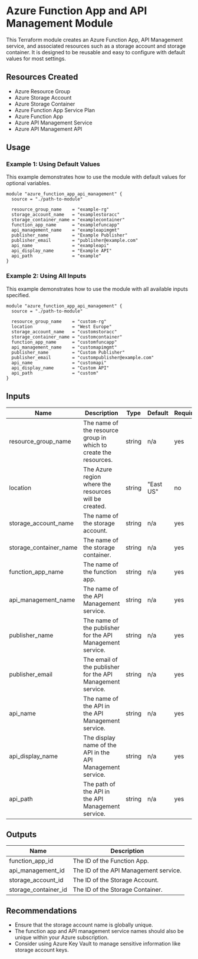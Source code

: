 # Azure Function App and API Management Module

This Terraform module creates an Azure Function App, API Management service, and associated resources such as a storage account and storage container. It is designed to be reusable and easy to configure with default values for most settings.

## Resources Created

- Azure Resource Group
- Azure Storage Account
- Azure Storage Container
- Azure Function App Service Plan
- Azure Function App
- Azure API Management Service
- Azure API Management API

## Usage

### Example 1: Using Default Values

This example demonstrates how to use the module with default values for optional variables.

```hcl
module "azure_function_app_api_management" {
  source = "./path-to-module"

  resource_group_name    = "example-rg"
  storage_account_name   = "examplestoracc"
  storage_container_name = "examplecontainer"
  function_app_name      = "examplefuncapp"
  api_management_name    = "exampleapimgmt"
  publisher_name         = "Example Publisher"
  publisher_email        = "publisher@example.com"
  api_name               = "exampleapi"
  api_display_name       = "Example API"
  api_path               = "example"
}
```

### Example 2: Using All Inputs

This example demonstrates how to use the module with all available inputs specified.

```hcl
module "azure_function_app_api_management" {
  source = "./path-to-module"

  resource_group_name    = "custom-rg"
  location               = "West Europe"
  storage_account_name   = "customstoracc"
  storage_container_name = "customcontainer"
  function_app_name      = "customfuncapp"
  api_management_name    = "customapimgmt"
  publisher_name         = "Custom Publisher"
  publisher_email        = "custompublisher@example.com"
  api_name               = "customapi"
  api_display_name       = "Custom API"
  api_path               = "custom"
}
```

## Inputs

| Name                   | Description                                                       | Type   | Default   | Required |
|------------------------|-------------------------------------------------------------------|--------|-----------|----------|
| resource_group_name    | The name of the resource group in which to create the resources.  | string | n/a       | yes      |
| location               | The Azure region where the resources will be created.             | string | "East US" | no       |
| storage_account_name   | The name of the storage account.                                  | string | n/a       | yes      |
| storage_container_name | The name of the storage container.                                | string | n/a       | yes      |
| function_app_name      | The name of the function app.                                     | string | n/a       | yes      |
| api_management_name    | The name of the API Management service.                           | string | n/a       | yes      |
| publisher_name         | The name of the publisher for the API Management service.         | string | n/a       | yes      |
| publisher_email        | The email of the publisher for the API Management service.        | string | n/a       | yes      |
| api_name               | The name of the API in the API Management service.                | string | n/a       | yes      |
| api_display_name       | The display name of the API in the API Management service.        | string | n/a       | yes      |
| api_path               | The path of the API in the API Management service.                | string | n/a       | yes      |

## Outputs

| Name                  | Description                                 |
|-----------------------|---------------------------------------------|
| function_app_id       | The ID of the Function App.                 |
| api_management_id     | The ID of the API Management service.       |
| storage_account_id    | The ID of the Storage Account.              |
| storage_container_id  | The ID of the Storage Container.            |

## Recommendations

- Ensure that the storage account name is globally unique.
- The function app and API management service names should also be unique within your Azure subscription.
- Consider using Azure Key Vault to manage sensitive information like storage account keys.